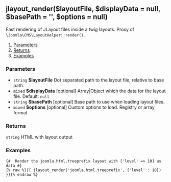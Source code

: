 ## jlayout_render($layoutFile, $displayData = null, $basePath = '', $options = null)

Fast rendering of JLayout files inside a twig layouts. Proxy of `\Joomla\CMS\LayoutHelper::render()`.  

1. [Parameters](#parameters)
1. [Returns](#returns)
2. [Examples](#examples)

### Parameters <a id="parameters"></a>

* `string`  **$layoutFile**   Dot separated path to the layout file, relative to base path.
* `mixed`   **$displayData**  [optional] Array|Object which the data for the layout file. Default: `null`
* `string`  **$basePath**     [optional] Base path to use when loading layout files.
* `mixed`   **$options**      [optional] Custom options to load. Registry or array format

### Returns <a id="returns"></a>

`string`  HTML with layout output

### Examples <a id="examples"></a>

```twig
{#  Render the joomla.html.treeprefix layout with ['level' => 10] as data #}
{% raw %}{{ jlayout_render('joomla.html.treeprefix', {'level' : 10}) }}{% endraw %}
```
